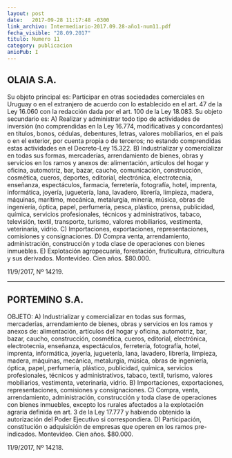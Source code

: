 ```yaml
---
layout: post
date:   2017-09-28 11:17:48 -0300
link_archivo: Intermediario-2017.09.28-año1-num11.pdf
fecha_visible: "28.09.2017"
titulo: Numero 11
category: publicacion
anioPub: I
---
```


## OLAIA S.A. 

Su objeto principal es: Participar en otras sociedades comerciales en Uruguay o en el extranjero de acuerdo con lo establecido en el art. 47 de la Ley 16.060 con la redacción dada por el art. 100 de la Ley 18.083. Su objeto secundario es: A) Realizar y administrar todo tipo de actividades de inversión (no comprendidas en la Ley 16.774, modificativas y concordantes) en títulos, bonos, cédulas, debentures, letras, valores mobiliarios, en el país o en el exterior, por cuenta propia o de terceros; no estando comprendidas estas actividades en el Decreto-Ley 15.322. B) Industrializar y comercializar en todas sus formas, mercaderías, arrendamiento de bienes, obras y servicios en los ramos y anexos de: alimentación, artículos del hogar y oficina, automotriz, bar, bazar, caucho, comunicación, construcción, cosmética, cueros, deportes, editorial, electrónica, electrotecnia, enseñanza, espectáculos, farmacia, ferretería, fotografía, hotel, imprenta, informática, joyería, juguetería, lana, lavadero, librería, limpieza, madera, máquinas, marítimo, mecánica, metalurgia, minería, música, obras de ingeniería, óptica, papel, perfumería, pesca, plástico, prensa, publicidad, química, servicios profesionales, técnicos y administrativos, tabaco, televisión, textil, transporte, turismo, valores mobiliarios, vestimenta, veterinaria, vidrio. C) Importaciones, exportaciones, representaciones, comisiones y consignaciones. D) Compra venta, arrendamiento, administración, construcción y toda clase de operaciones  con bienes inmuebles. E) Explotación agropecuaria, forestación, fruticultura, citricultura y sus derivados. Montevideo. Cien años. $80.000.

11/9/2017, Nº 14219.


---

## PORTEMINO S.A. 

OBJETO: A) Industrializar y comercializar en todas sus formas, mercaderías, arrendamiento de bienes, obras y servicios en los ramos y anexos de: alimentación, artículos del hogar y oficina, automotriz, bar, bazar, caucho, construcción, cosmética, cueros, editorial, electrónica, electrotecnia, enseñanza, espectáculos, ferretería, fotografía, hotel, imprenta, informática, joyería, juguetería, lana, lavadero, librería, limpieza, madera, máquinas, mecánica, metalurgia, música, obras de ingeniería, óptica, papel, perfumería, plástico, publicidad, química, servicios profesionales, técnicos y administrativos, tabaco, textil, turismo, valores mobiliarios, vestimenta, veterinaria, vidrio. B) Importaciones, exportaciones, representaciones, comisiones y consignaciones. C) Compra, venta, arrendamiento, administración, construcción y toda clase de operaciones  con bienes inmuebles, excepto los rurales afectados a la explotación agraria definida en art. 3 de la Ley 17.777 y habiendo obtenido la autorización del Poder Ejecutivo si correspondiera. D) Participación, constitución o adquisición de empresas que operen en los ramos pre-indicados. Montevideo. Cien años. $80.000. 

11/9/2017, Nº 14218.
